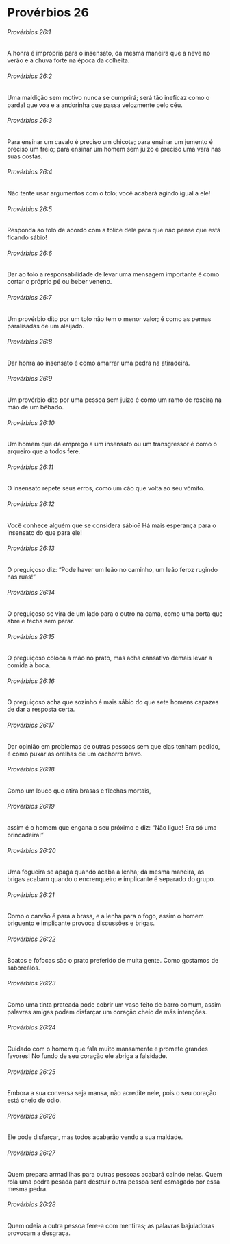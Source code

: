 # Provérbios 26

###### Provérbios 26:1

A honra é imprópria para o insensato, da mesma maneira que a neve no verão e a chuva forte na época da colheita.

###### Provérbios 26:2

Uma maldição sem motivo nunca se cumprirá; será tão ineficaz como o pardal que voa e a andorinha que passa velozmente pelo céu.

###### Provérbios 26:3

Para ensinar um cavalo é preciso um chicote; para ensinar um jumento é preciso um freio; para ensinar um homem sem juízo é preciso uma vara nas suas costas.

###### Provérbios 26:4

Não tente usar argumentos com o tolo; você acabará agindo igual a ele!

###### Provérbios 26:5

Responda ao tolo de acordo com a tolice dele para que não pense que está ficando sábio!

###### Provérbios 26:6

Dar ao tolo a responsabilidade de levar uma mensagem importante é como cortar o próprio pé ou beber veneno.

###### Provérbios 26:7

Um provérbio dito por um tolo não tem o menor valor; é como as pernas paralisadas de um aleijado.

###### Provérbios 26:8

Dar honra ao insensato é como amarrar uma pedra na atiradeira.

###### Provérbios 26:9

Um provérbio dito por uma pessoa sem juízo é como um ramo de roseira na mão de um bêbado.

###### Provérbios 26:10

Um homem que dá emprego a um insensato ou um transgressor é como o arqueiro que a todos fere.

###### Provérbios 26:11

O insensato repete seus erros, como um cão que volta ao seu vômito.

###### Provérbios 26:12

Você conhece alguém que se considera sábio? Há mais esperança para o insensato do que para ele!

###### Provérbios 26:13

O preguiçoso diz: “Pode haver um leão no caminho, um leão feroz rugindo nas ruas!”

###### Provérbios 26:14

O preguiçoso se vira de um lado para o outro na cama, como uma porta que abre e fecha sem parar.

###### Provérbios 26:15

O preguiçoso coloca a mão no prato, mas acha cansativo demais levar a comida à boca.

###### Provérbios 26:16

O preguiçoso acha que sozinho é mais sábio do que sete homens capazes de dar a resposta certa.

###### Provérbios 26:17

Dar opinião em problemas de outras pessoas sem que elas tenham pedido, é como puxar as orelhas de um cachorro bravo.

###### Provérbios 26:18

Como um louco que atira brasas e flechas mortais,

###### Provérbios 26:19

assim é o homem que engana o seu próximo e diz: “Não ligue! Era só uma brincadeira!”

###### Provérbios 26:20

Uma fogueira se apaga quando acaba a lenha; da mesma maneira, as brigas acabam quando o encrenqueiro e implicante é separado do grupo.

###### Provérbios 26:21

Como o carvão é para a brasa, e a lenha para o fogo, assim o homem briguento e implicante provoca discussões e brigas.

###### Provérbios 26:22

Boatos e fofocas são o prato preferido de muita gente. Como gostamos de saboreálos.

###### Provérbios 26:23

Como uma tinta prateada pode cobrir um vaso feito de barro comum, assim palavras amigas podem disfarçar um coração cheio de más intenções.

###### Provérbios 26:24

Cuidado com o homem que fala muito mansamente e promete grandes favores! No fundo de seu coração ele abriga a falsidade.

###### Provérbios 26:25

Embora a sua conversa seja mansa, não acredite nele, pois o seu coração está cheio de ódio.

###### Provérbios 26:26

Ele pode disfarçar, mas todos acabarão vendo a sua maldade.

###### Provérbios 26:27

Quem prepara armadilhas para outras pessoas acabará caindo nelas. Quem rola uma pedra pesada para destruir outra pessoa será esmagado por essa mesma pedra.

###### Provérbios 26:28

Quem odeia a outra pessoa fere-a com mentiras; as palavras bajuladoras provocam a desgraça.


